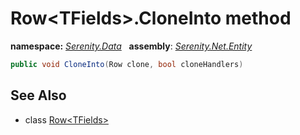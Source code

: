 # Row&lt;TFields&gt;.CloneInto method
**namespace:** *[Serenity.Data](../../README.md#serenity.data-namespace)*   **assembly**: *[Serenity.Net.Entity](../../README.md)*

```csharp
public void CloneInto(Row clone, bool cloneHandlers)
```

## See Also

* class [Row&lt;TFields&gt;](../Row-1.md)